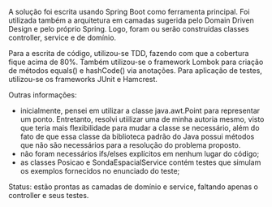 A solução foi escrita usando Spring Boot como ferramenta principal.
Foi utilizada também a arquitetura em camadas sugerida pelo Domain Driven Design e pelo próprio Spring. Logo, foram ou serão construídas classes controller, service e de domínio.

Para a escrita de código, utilizou-se TDD, fazendo com que a cobertura fique acima de 80%.
Também utilizou-se o framework Lombok para criação de métodos equals() e hashCode() via anotações.
Para aplicação de testes, utilizou-se os frameworks JUnit e Hamcrest.

Outras informações:

  * inicialmente, pensei em utilizar a classe java.awt.Point para representar um ponto. Entretanto, resolvi utiilizar uma de minha autoria mesmo, visto que teria mais flexibilidade para 
 mudar a classe se necessário, além do fato de que essa classe da biblioteca padrão do Java possui métodos que não são necessários para a resolução do problema proposto.
  * não foram necessários ifs/elses explícitos em nenhum lugar do código;
  * as classes Posicao e SondaEspacialService contém testes que simulam os exemplos fornecidos no enunciado do teste;
  
 Status: estão prontas as camadas de domínio e service, faltando apenas o controller e seus testes.